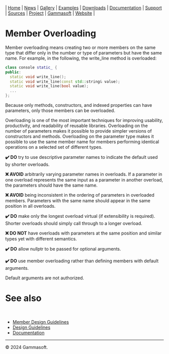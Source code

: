 | [Home](home.md) | [News](news.md) | [Gallery](gallery.md) | [Examples](examples.md) | [Downloads](downloads.md) | [Documentation](documentation.md) | [Support](support.md) | [Sources](https://github.com/gammasoft71/xtd) | [Project](https://sourceforge.net/projects/xtdpro/) | [Gammasoft](gammasoft.md) | [Website](https://gammasoft71.github.io/xtd) |

# Member Overloading

Member overloading means creating two or more members on the same type that differ only in the number or type of parameters but have the same name. For example, in the following, the write_line method is overloaded:

```cpp
class console static_ {
public:
  static void write_line();
  static void write_line(const std::string& value);
  static void write_line(bool value);
  ...
};
```

Because only methods, constructors, and indexed properties can have parameters, only those members can be overloaded.

Overloading is one of the most important techniques for improving usability, productivity, and readability of reusable libraries. Overloading on the number of parameters makes it possible to provide simpler versions of constructors and methods. Overloading on the parameter type makes it possible to use the same member name for members performing identical operations on a selected set of different types.

**✔️ DO** try to use descriptive parameter names to indicate the default used by shorter overloads.

**❌ AVOID** arbitrarily varying parameter names in overloads. If a parameter in one overload represents the same input as a parameter in another overload, the parameters should have the same name.

**❌ AVOID** being inconsistent in the ordering of parameters in overloaded members. Parameters with the same name should appear in the same position in all overloads.

**✔️ DO** make only the longest overload virtual (if extensibility is required). Shorter overloads should simply call through to a longer overload.

**❌ DO NOT** have overloads with parameters at the same position and similar types yet with different semantics.

**✔️ DO** allow nullptr to be passed for optional arguments.

**✔️ DO** use member overloading rather than defining members with default arguments.

Default arguments are not authorized.

# See also
​
* [Member Design Guidelines](member_design_guidelines.md)
* [Design Guidelines](design_guidelines.md)
* [Documentation](documentation.md)

______________________________________________________________________________________________

© 2024 Gammasoft.
